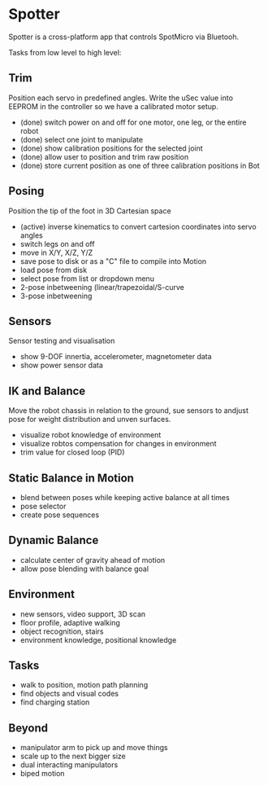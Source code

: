 


Spotter
=======

Spotter is a cross-platform app that controls SpotMicro via Bluetooh.

Tasks from low level to high level:

Trim
----

Position each servo in predefined angles. Write the uSec value into EEPROM
in the controller so we have a calibrated motor setup.

- (done) switch power on and off for one motor, one leg, or the entire robot
- (done) select one joint to manipulate
- (done) show calibration positions for the selected joint
- (done) allow user to position and trim raw position
- (done) store current position as one of three calibration positions in Bot

Posing
-----

Position the tip of the foot in 3D Cartesian space

- (active) inverse kinematics to convert cartesion coordinates into servo angles
- switch legs on and off
- move in X/Y, X/Z, Y/Z
- save pose to disk or as a "C" file to compile into Motion
- load pose from disk
- select pose from list or dropdown menu
- 2-pose inbetweening (linear/trapezoidal/S-curve
- 3-pose inbetweening

Sensors
-----

Sensor testing and visualisation

- show 9-DOF innertia, accelerometer, magnetometer data
- show power sensor data

IK and Balance
--------

Move the robot chassis in relation to the ground, sue sensors to andjust
pose for weight distribution and unven surfaces.

- visualize robot knowledge of environment
- visualize robtos compensation for changes in environment
- trim value for closed loop  (PID)

Static Balance in Motion
---------------------------

- blend between poses while keeping active balance at all times
- pose selector
- create pose sequences

Dynamic Balance
---------------------

- calculate center of gravity ahead of motion
- allow pose blending with balance goal

Environment
-------------

- new sensors, video support, 3D scan
- floor profile, adaptive walking
- object recognition, stairs
- environment knowledge, positional knowledge

Tasks
---------

- walk to position, motion path planning
- find objects and visual codes
- find charging station

Beyond
---------

- manipulator arm to pick up and move things
- scale up to the next bigger size
- dual interacting manipulators
- biped motion


